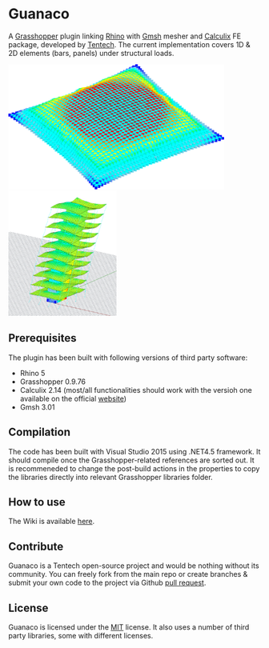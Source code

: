 # Guanaco
A [Grasshopper](https://www.grasshopper3d.com/) plugin linking [Rhino](https://www.rhino3d.com/) with [Gmsh](http://gmsh.info/) mesher and [Calculix](http://www.calculix.de/) FE package, developed by [Tentech](https://tentech.nl/). The current implementation covers 1D & 2D elements (bars, panels) under structural loads.

<img src="https://github.com/PawelBee/Guanaco/blob/master/Wiki/Images/Others/Pillow.png" height="250"> &nbsp; &nbsp; &nbsp; &nbsp; &nbsp; &nbsp; <img src="https://github.com/PawelBee/Guanaco/blob/master/Wiki/Images/Others/SampleBuilding.png" height="250">

## Prerequisites ##
The plugin has been built with following versions of third party software:
- Rhino 5
- Grasshopper 0.9.76
- Calculix 2.14 (most/all functionalities should work with the versioh one available on the official [website](http://www.calculix.de/))
- Gmsh 3.01

## Compilation ##
The code has been built with Visual Studio 2015 using .NET4.5 framework. It should compile once the Grasshopper-related references are sorted out. It is recommeneded to change the post-build actions in the properties to copy the libraries directly into relevant Grasshopper libraries folder.

## How to use ##
The Wiki is available [here](https://github.com/PawelBee/Guanaco/wiki).

## Contribute ##
Guanaco is a Tentech open-source project and would be nothing without its community. You can freely fork from the main repo or create branches & submit your own code to the project via Github [pull request](https://help.github.com/articles/using-pull-requests).

## License ##
Guanaco is licensed under the [MIT](https://opensource.org/licenses/MIT) license. It also uses a number of third party libraries, some with different licenses.
